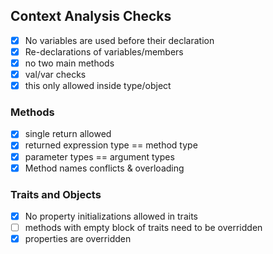 ## Context Analysis Checks

- [X] No variables are used before their declaration
- [X] Re-declarations of variables/members
- [X] no two main methods
- [X] val/var checks
- [X] this only allowed inside type/object

### Methods

- [X] single return allowed
- [X] returned expression type == method type
- [X] parameter types == argument types
- [X] Method names conflicts & overloading

### Traits and Objects

- [X] No property initializations allowed in traits
- [ ] methods with empty block of traits need to be overridden
- [X] properties are overridden
